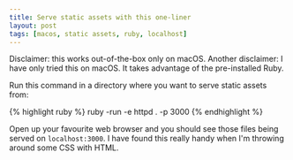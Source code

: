 ```yaml
---
title: Serve static assets with this one-liner
layout: post
tags: [macos, static assets, ruby, localhost]
---
```


Disclaimer: this works out-of-the-box only on macOS. Another disclaimer: I have only tried this on macOS. It takes advantage of the pre-installed Ruby.

Run this command in a directory where you want to serve static assets from:

{% highlight ruby %}
ruby -run -e httpd . -p 3000
{% endhighlight %}

Open up your favourite web browser and you should see those files being served on <code>localhost:3000</code>. I have found this really handy when I'm throwing around some CSS with HTML.
